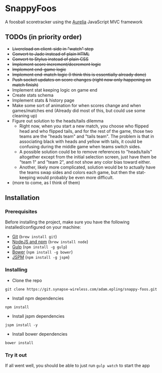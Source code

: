 # SnappyFoos
A foosball scoretracker using the [Aurelia](http://aurelia.io) JavaScript MVC framework

## TODOs (in priority order)
* ~~Livereload on client-side in "watch" step~~
* ~~Convert to Jade instead of plain HTML~~
* ~~Convert to Stylus instead of plain CSS~~
* ~~Implement score increment/decrement logic~~
* ~~Implement end-game logic~~
* ~~Implement end-match logic (I think this is essentially already done)~~
* ~~Push socket updates on score changes (right now only happening on match finish)~~
* Implement stat keeping logic on game end
* Create stats schema
* Implement stats & history page
* Make some sort of animation for when scores change and when games/matches end (Already did most of this, but could use some cleaning up)
* Figure out solution to the heads/tails dilemma
  * Right now, when you start a new match, you choose who flipped head and who flipped tails, and for the rest of the game, those two teams are the "heads team" and "tails team". The problem is that in associating black with heads and yellow with tails, it could be confusing during the middle game when teams switch sides.
  * A possible solution could be to remove references to "heads/tails" altogether except from the initial selection screen, just have them be "team 1" and "team 2", and not show any color bias toward either.
  * Another, likely more complicated, solution would be to actually have the teams swap sides and colors each game, but then the stat-keeping would probably be even more difficult.
* (more to come, as I think of them)

## Installation

### Prerequisites
Before installing the project, make sure you have the following installed/configured on your machine:

* [Git](http://git-scm.com/book/en/Getting-Started-Installing-Git) (`brew install git`)
* [NodeJS and npm](http://nodejs.org/) (`brew install node`)
* [Gulp](http://gulpjs.com) (`npm install -g gulp`)
* [Bower](http://bower.io) (`npm install -g bower`)
* [JSPM](http://jspm.io) (`npm install -g jspm`)

### Installing
* Clone the repo

```
git clone https://git.synapse-wireless.com/adam.epling/snappy-foos.git
```

* Install npm dependencies

```
npm install
```

* Install jspm dependencies

```
jspm install -y
```
* Install bower dependencies

```
bower install
```

### Try it out
If all went well, you should be able to just run `gulp watch` to start the app